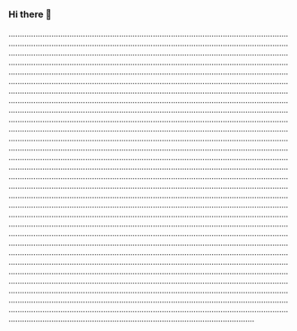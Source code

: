 ### Hi there 👋

.....................................................................................................................................................................................................................................................................................................................................................................................................................................................................................................................................................................................................................................................................................................................................................................................................................................................................................................................................................................................................................................................................................................................................................................................................................................................................................................................................................................................................................................................................................................................................................................................................................................................................................................................................................................................................................................................................................................................................................................................................................................................................................................................................................................................................................................................................................................................................................................................................................................................................................................................................................................................................................................................................................................................................................................................................................................................................................................................................................................................................................................................................................................................................................................................................................................................................................................................................................................................................................................................................................................................................................................................................................................................................................................................................................................................................................................................................................................................................................................................